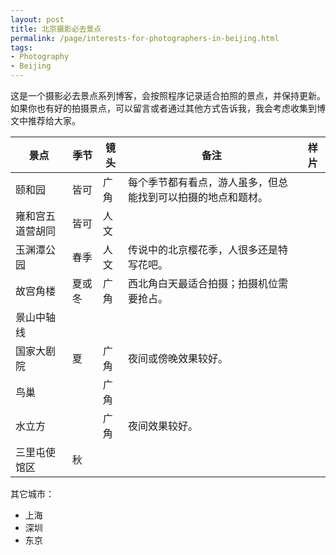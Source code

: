 ```yaml
---
layout: post
title: 北京摄影必去景点
permalink: /page/interests-for-photographers-in-beijing.html
tags:
- Photography
- Beijing
---
```


这是一个摄影必去景点系列博客，会按照程序记录适合拍照的景点，并保持更新。如果你也有好的拍摄景点，可以留言或者通过其他方式告诉我，我会考虑收集到博文中推荐给大家。

| 景点 | 季节 | 镜头 | 备注 | 样片 |
|-|-|-|-|-|
| 颐和园 | 皆可 | 广角 | 每个季节都有看点，游人虽多，但总能找到可以拍摄的地点和题材。 | |
| 雍和宫五道营胡同 | 皆可 | 人文 |  | |
| 玉渊潭公园 | 春季 | 人文 | 传说中的北京樱花季，人很多还是特写花吧。 | |
| 故宫角楼 | 夏或冬 | 广角 | 西北角白天最适合拍摄；拍摄机位需要抢占。 | |
| 景山中轴线 |||||
| 国家大剧院 | 夏 | 广角 | 夜间或傍晚效果较好。||
| 鸟巢 || 广角 |||
| 水立方 || 广角 | 夜间效果较好。 ||
| 三里屯使馆区 | 秋 ||||

其它城市：

* 上海
* 深圳
* 东京